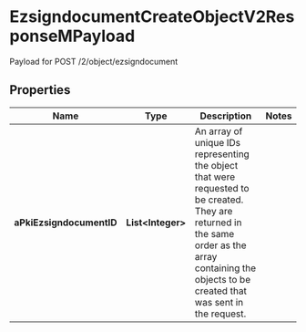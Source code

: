 

# EzsigndocumentCreateObjectV2ResponseMPayload

Payload for POST /2/object/ezsigndocument

## Properties

| Name | Type | Description | Notes |
|------------ | ------------- | ------------- | -------------|
|**aPkiEzsigndocumentID** | **List&lt;Integer&gt;** | An array of unique IDs representing the object that were requested to be created.  They are returned in the same order as the array containing the objects to be created that was sent in the request. |  |



